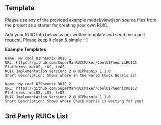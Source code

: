 Template
------
Please use any of the provided example model/view/json source files from the project as a starter for creating your own RUIC.

Add your RUIC info below as per written template and send me a pull request.
Please keep it clean & simple :-)

**Example Templates**

    Name: My cool UIPheonix RUIC 1
    URL: https://github.com/SuperManRUICMaker/CoolUIPheonixRUIC1
    Platforms: macOS, iOS, tvOS
    RUIC Implementation Version: 2 @ UIPheonix 1.1.0
    Short Description: Shows where in the world Chuck Norris is!

    Name: My cool UIPheonix RUIC 2
    URL: https://github.com/SuperManRUICMaker/CoolUIPheonixRUIC2
    Platforms: macOS, iOS, tvOS
    RUIC Implementation Version: 2 @ UIPheonix 1.1.0
    Short Description: Shows where Chuck Norris is waiting for you!


3rd Party RUICs List
------







